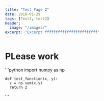```yaml
---
title: "Test Page 2"
date: 2018-01-29
tags: [Test1, test2]
header:
  image: "/images/"
excerpt: "Excerpt ffffffffffffffffffffffff"
---
```

# PLease work

'''python
    import numpy as np

    def test_function(x, y):
      z = np.sum(x,y)
      return z
'''
